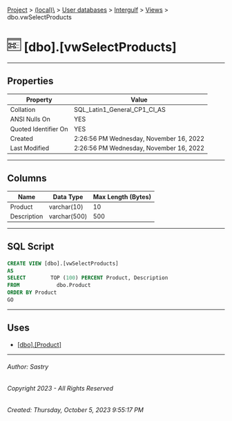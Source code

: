 #### 

[Project](../../../../index.md) > [(local)\\](../../../index.md) > [User databases](../../index.md) > [Intergulf](../index.md) > [Views](Views.md) > dbo.vwSelectProducts

# ![Views](../../../../Images/View32.png) [dbo].[vwSelectProducts]

---

## <a name="#properties"></a>Properties

| Property | Value |
|---|---|
| Collation | SQL_Latin1_General_CP1_CI_AS |
| ANSI Nulls On | YES |
| Quoted Identifier On | YES |
| Created | 2:26:56 PM Wednesday, November 16, 2022 |
| Last Modified | 2:26:56 PM Wednesday, November 16, 2022 |


---

## <a name="#columns"></a>Columns

| Name | Data Type | Max Length (Bytes) |
|---|---|---|
| Product | varchar(10) | 10 |
| Description | varchar(500) | 500 |


---

## <a name="#sqlscript"></a>SQL Script

```sql
CREATE VIEW [dbo].[vwSelectProducts]
AS
SELECT        TOP (100) PERCENT Product, Description
FROM            dbo.Product
ORDER BY Product
GO

```


---

## <a name="#uses"></a>Uses

* [[dbo].[Product]](../Tables/dbo_Product.md)


---

###### Author:  Sastry

###### Copyright 2023 - All Rights Reserved

###### Created: Thursday, October 5, 2023 9:55:17 PM

